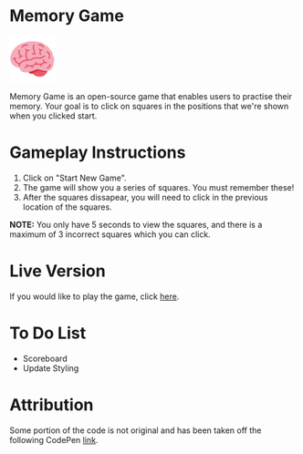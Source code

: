 # Memory Game

<img src="https://github.com/Martin-Zurek/MemoryGame/blob/main/assets/icon.png" width="80" height="80">

Memory Game is an open-source game that enables users to practise their memory. Your goal is to click on squares in the positions that we're shown when you clicked start.

# Gameplay Instructions

1. Click on "Start New Game".
2. The game will show you a series of squares. You must remember these!
3. After the squares dissapear, you will need to click in the previous location of the squares.

<b>NOTE:</b> You only have 5 seconds to view the squares, and there is a maximum of 3 incorrect squares which you can click.

# Live Version

If you would like to play the game, click [here](https://martin-zurek.github.io/MemoryGame/).

# To Do List

* Scoreboard
* Update Styling

# Attribution

Some portion of the code is not original and has been taken off the following CodePen [link](https://codepen.io/torbenxxx/pen/MWJBzWP).
